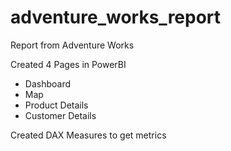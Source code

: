 # adventure_works_report
Report from Adventure Works

Created 4 Pages in PowerBI
- Dashboard
- Map
- Product Details
- Customer Details

Created DAX Measures to get metrics
